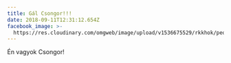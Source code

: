 ```yaml
---
title: Gál Csongor!!!
date: 2018-09-11T12:31:12.654Z
facebook_image: >-
  https://res.cloudinary.com/omgweb/image/upload/v1536675529/rkkhok/people/ga%CC%81l.jpg
---
```


Én vagyok Csongor!
